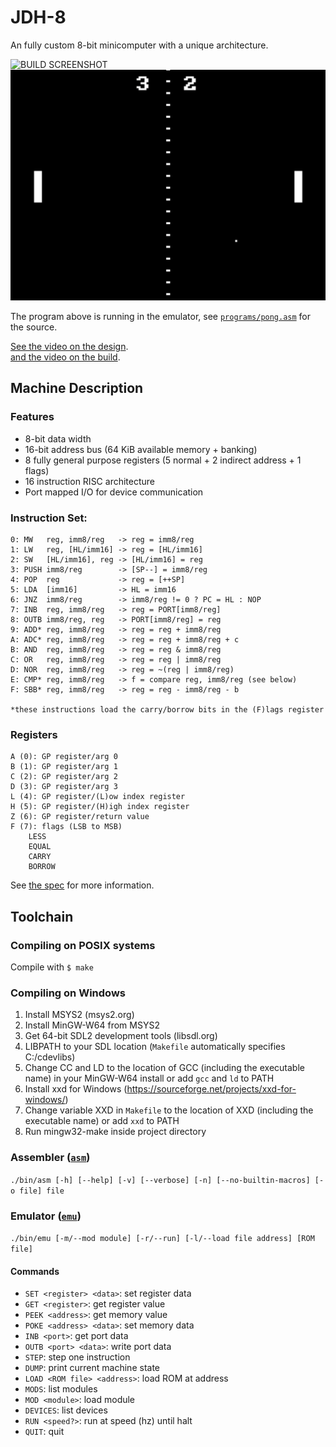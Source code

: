 # JDH-8
An fully custom 8-bit minicomputer with a unique architecture.

![BUILD SCREENSHOT](images/BUILD.png)
![PONG SCREENSHOT](images/PONG.png)

The program above is running in the emulator, see [`programs/pong.asm`](programs/pong.asm) for the source.

[See the video on the design](https://youtu.be/7A1SzIIKMho). \
[and the video on the build](https://youtu.be/vaGZapAGvwM).

## Machine Description

### Features
- 8-bit data width
- 16-bit address bus (64 KiB available memory + banking)
- 8 fully general purpose registers (5 normal + 2 indirect address + 1 flags)
- 16 instruction RISC architecture
- Port mapped I/O for device communication

### Instruction Set:
```
0: MW   reg, imm8/reg   -> reg = imm8/reg
1: LW   reg, [HL/imm16] -> reg = [HL/imm16]
2: SW   [HL/imm16], reg -> [HL/imm16] = reg
3: PUSH imm8/reg        -> [SP--] = imm8/reg
4: POP  reg             -> reg = [++SP]
5: LDA  [imm16]         -> HL = imm16
6: JNZ  imm8/reg        -> imm8/reg != 0 ? PC = HL : NOP
7: INB  reg, imm8/reg   -> reg = PORT[imm8/reg]
8: OUTB imm8/reg, reg   -> PORT[imm8/reg] = reg
9: ADD* reg, imm8/reg   -> reg = reg + imm8/reg
A: ADC* reg, imm8/reg   -> reg = reg + imm8/reg + c
B: AND  reg, imm8/reg   -> reg = reg & imm8/reg
C: OR   reg, imm8/reg   -> reg = reg | imm8/reg
D: NOR  reg, imm8/reg   -> reg = ~(reg | imm8/reg)
E: CMP* reg, imm8/reg   -> f = compare reg, imm8/reg (see below)
F: SBB* reg, imm8/reg   -> reg = reg - imm8/reg - b

*these instructions load the carry/borrow bits in the (F)lags register
```

### Registers
```
A (0): GP register/arg 0
B (1): GP register/arg 1
C (2): GP register/arg 2
D (3): GP register/arg 3
L (4): GP register/(L)ow index register
H (5): GP register/(H)igh index register
Z (6): GP register/return value
F (7): flags (LSB to MSB)
    LESS
    EQUAL
    CARRY
    BORROW
```

See [the spec](SPEC.txt) for more information.

## Toolchain

### Compiling on POSIX systems
Compile with `$ make`

### Compiling on Windows
1. Install MSYS2 (msys2.org)
2. Install MinGW-W64 from MSYS2
3. Get 64-bit SDL2 development tools (libsdl.org)
4. LIBPATH to your SDL location (`Makefile` automatically specifies C:/cdevlibs)
5. Change CC and LD to the location of GCC (including the executable name) in your MinGW-W64 install or add `gcc` and `ld` to PATH
6. Install xxd for Windows (https://sourceforge.net/projects/xxd-for-windows/)
7. Change variable XXD in `Makefile` to the location of XXD (including the executable name) or add `xxd` to PATH
8. Run mingw32-make inside project directory

### **Assembler** ([`asm`](./asm))
`./bin/asm [-h] [--help] [-v] [--verbose] [-n] [--no-builtin-macros] [-o file] file`

### **Emulator** ([`emu`](./emu))
`./bin/emu [-m/--mod module] [-r/--run] [-l/--load file address] [ROM file]`
#### Commands
- `SET <register> <data>`: set register data
- `GET <register>`: get register value
- `PEEK <address>`: get memory value
- `POKE <address> <data>`: set memory data
- `INB <port>`: get port data
- `OUTB <port> <data>`: write port data
- `STEP`: step one instruction
- `DUMP`: print current machine state
- `LOAD <ROM file> <address>`: load ROM at address
- `MODS`: list modules
- `MOD <module>`: load module
- `DEVICES`: list devices
- `RUN <speed?>`: run at speed (hz) until halt
- `QUIT`: quit
